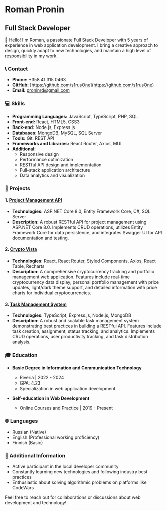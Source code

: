 # Roman Pronin

## Full Stack Developer

👋 Hello! I'm Roman, a passionate Full Stack Developer with 5 years of experience in web application development. I bring a creative approach to design, quickly adapt to new technologies, and maintain a high level of responsibility in my work.

### 📞 Contact

- **Phone:** +358 41 315 0463
- **GitHub:** [https://github.com/s1rusOne](https://github.com/s1rusOne)
- **Email:** proninrd@gmail.com

### 💻 Skills

- **Programming Languages:** JavaScript, TypeScript, PHP, SQL
- **Front-end:** React, HTML5, CSS3
- **Back-end:** Node.js, Express.js
- **Databases:** MongoDB, MySQL, SQL Server
- **Tools:** Git, REST API
- **Frameworks and Libraries:** React Router, Axios, MUI
- **Additional:**
  - Responsive design
  - Performance optimization
  - RESTful API design and implementation
  - Full-stack application architecture
  - Data analytics and visualization

### 🚀 Projects

#### 1. [Project Management API](https://github.com/s1rusOne/ProjectManagementAPI)
- **Technologies:** ASP.NET Core 8.0, Entity Framework Core, C#, SQL Server
- **Description:** A robust RESTful API for project management using ASP.NET Core 8.0. Implements CRUD operations, utilizes Entity Framework Core for data persistence, and integrates Swagger UI for API documentation and testing.

#### 2. [Crypto Vista](https://github.com/s1rusOne/crypto_vista)
- **Technologies:** React, React Router, Styled Components, Axios, React Table, Recharts
- **Description:** A comprehensive cryptocurrency tracking and portfolio management web application. Features include real-time cryptocurrency data display, personal portfolio management with price updates, light/dark theme support, and detailed information with price charts for individual cryptocurrencies.

#### 3. [Task Management System](https://github.com/s1rusOne/task-management-system)
- **Technologies:** TypeScript, Express.js, Node.js, MongoDB
- **Description:** A robust and scalable task management system demonstrating best practices in building a RESTful API. Features include task creation, assignment, status tracking, and analytics. Implements CRUD operations, user productivity tracking, and task distribution analysis.

### 🎓 Education

- **Basic Degree in Information and Communication Technology**
  - Riveria | 2022 - 2024
  - GPA: 4.23
  - Specialization in web application development

- **Self-education in Web Development**
  - Online Courses and Practice | 2019 - Present

### 🌐 Languages

- Russian (Native)
- English (Professional working proficiency)
- Finnish (Basic)

### 🌟 Additional Information

- Active participant in the local developer community
- Constantly learning new technologies and following industry best practices
- Enthusiastic about solving algorithmic problems on platforms like CodeWars

Feel free to reach out for collaborations or discussions about web development and technology!
